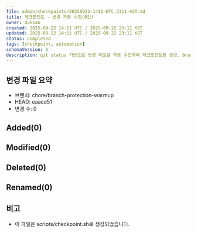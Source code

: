 ```yaml
---
file: admin/checkpoints/20250922-1411-UTC_2311-KST.md
title: 체크포인트 - 변경 자동 수집(0건)
owner: duksan
created: 2025-09-22 14:11 UTC / 2025-09-22 23:11 KST
updated: 2025-09-22 14:11 UTC / 2025-09-22 23:11 KST
status: completed
tags: [checkpoint, automation]
schemaVersion: 1
description: git status 기반으로 변경 파일을 자동 수집하여 체크포인트를 생성. branch=chore/branch-protection-warmup, head=eaacd51
---
```


## 변경 파일 요약
- 브랜치: chore/branch-protection-warmup
- HEAD: eaacd51
- 변경 수: 0

## Added(0)

## Modified(0)

## Deleted(0)

## Renamed(0)

## 비고
- 이 파일은 scripts/checkpoint.sh로 생성되었습니다.
